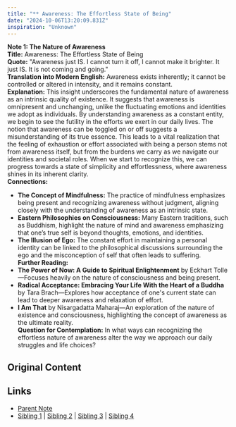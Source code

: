 ```yaml
---
title: "** Awareness: The Effortless State of Being"
date: "2024-10-06T13:20:09.831Z"
inspiration: "Unknown"
---
```


  
**Note 1: The Nature of Awareness**  
**Title:** Awareness: The Effortless State of Being  
**Quote:** "Awareness just IS. I cannot turn it off, I cannot make it brighter. It just IS. It is not coming and going."  
**Translation into Modern English:** Awareness exists inherently; it cannot be controlled or altered in intensity, and it remains constant.  
**Explanation:** This insight underscores the fundamental nature of awareness as an intrinsic quality of existence. It suggests that awareness is omnipresent and unchanging, unlike the fluctuating emotions and identities we adopt as individuals. By understanding awareness as a constant entity, we begin to see the futility in the efforts we exert in our daily lives. The notion that awareness can be toggled on or off suggests a misunderstanding of its true essence. This leads to a vital realization that the feeling of exhaustion or effort associated with being a person stems not from awareness itself, but from the burdens we carry as we navigate our identities and societal roles. When we start to recognize this, we can progress towards a state of simplicity and effortlessness, where awareness shines in its inherent clarity.  
**Connections:**  
- **The Concept of Mindfulness:** The practice of mindfulness emphasizes being present and recognizing awareness without judgment, aligning closely with the understanding of awareness as an intrinsic state.  
- **Eastern Philosophies on Consciousness:** Many Eastern traditions, such as Buddhism, highlight the nature of mind and awareness emphasizing that one’s true self is beyond thoughts, emotions, and identities.  
- **The Illusion of Ego:** The constant effort in maintaining a personal identity can be linked to the philosophical discussions surrounding the ego and the misconception of self that often leads to suffering.  
**Further Reading:**  
- **The Power of Now: A Guide to Spiritual Enlightenment** by Eckhart Tolle—Focuses heavily on the nature of consciousness and being present.  
- **Radical Acceptance: Embracing Your Life With the Heart of a Buddha** by Tara Brach—Explores how acceptance of one's current state can lead to deeper awareness and relaxation of effort.  
- **I Am That** by Nisargadatta Maharaj—An exploration of the nature of existence and consciousness, highlighting the concept of awareness as the ultimate reality.  
**Question for Contemplation:** In what ways can recognizing the effortless nature of awareness alter the way we approach our daily struggles and life choices?  



## Original Content



## Links

- [Parent Note](/parent-note.md)
- [Sibling 1](/zettel1.md) | [Sibling 2](/zettel2.md) | [Sibling 3](/zettel3.md) | [Sibling 4](/zettel4.md)
